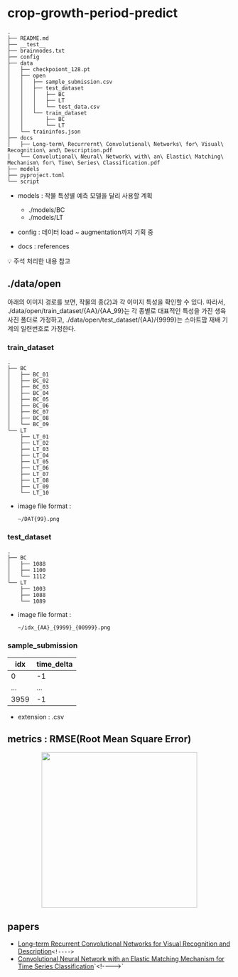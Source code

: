 # crop-growth-period-predict

```
.
├── README.md
├── __test__
├── brainnodes.txt
├── config
├── data
│   ├── checkpoiont_128.pt
│   ├── open
│   │   ├── sample_submission.csv
│   │   ├── test_dataset
│   │   │   ├── BC
│   │   │   ├── LT
│   │   │   └── test_data.csv
│   │   └── train_dataset
│   │       ├── BC
│   │       └── LT
│   └── traininfos.json
├── docs
│   ├── Long-term\ Recurrernt\ Convolutional\ Networks\ for\ Visual\ Recognition\ and\ Description.pdf
│   └── Convolutional\ Neural\ Network\ with\ an\ Elastic\ Matching\ Mechanism\ for\ Time\ Series\ Classification.pdf
├── models
├── pyproject.toml
└── script
```

* models : 작물 특성별 예측 모델을 달리 사용할 계획

  * ./models/BC
  * ./models/LT
* config : 데이터 load ~ augmentation까지 기획 중
* docs : references

💡 주석 처리한 내용 참고

<!--
* config : 데이터 load ~ augmentation까지 기획 중, 대회 데이터의 경우엔 폴더별 저장되어있기 때문에 상관이 없지만, 스마트팜 지점 혹은 부서별로 작물의 코드가 자동 저장되는 시스템이 아니라면, 입력할 수 있도록 작성하는 것도 고려해야하나???(이건 서버인데? <-- 우선 대회 데이터까지만 처리하도록 하고 나머지는 향후 과제로 남겨놓거나, DB 연습할 때 사용하기)
	* ./config/caliber-dataset 
	* ./config/caliber-transformer

* data : Augmentation한 데이터도 대외비인지 확인한 뒤, ./data/aug | ./data/open/aug를 정해야 함.
	* ./data/open 대회 제공 데이터, 규정 상 공개 금지(대외비)
	* ./data/~.pt(checkpoint)

* script : 
	* ./script/gdrive 대회에서 제공한 파일이 연결된 구글 드라이브 링크로 이동해서, 다운받은 뒤, ./data에 저장할 수 있도록 하는 코드
	* ./script/predict models run한 뒤, 생장까지 걸리는 기간 예측 결과 반환
-->

## ./data/open

아래의 이미지 경로를 보면, 작물의 종(2)과 각 이미지 특성을 확인할 수 있다. 따라서, ./data/open/train_dataset/{AA}/{AA_99}는 각 종별로 대표적인 특성을 가진 생육 사진 폴더로 가정하고, ./data/open/test_dataset/{AA}/{9999}는 스마트팜 재배 기계의 일련번호로 가정한다.

### train_dataset

```
.
├── BC
│   ├── BC_01
│   ├── BC_02
│   ├── BC_03
│   ├── BC_04
│   ├── BC_05
│   ├── BC_06
│   ├── BC_07
│   ├── BC_08
│   └── BC_09
└── LT
    ├── LT_01
    ├── LT_02
    ├── LT_03
    ├── LT_04
    ├── LT_05
    ├── LT_06
    ├── LT_07
    ├── LT_08
    ├── LT_09
    └── LT_10
```

* image file format :

  ```
  ~/DAT{99}.png
  ```

### test_dataset

```
.
├── BC
│   ├── 1088
│   ├── 1100
│   └── 1112
└── LT
    ├── 1003
    ├── 1088
    └── 1089
```

* image file format :

  ```
  ~/idx_{AA}_{9999}_{00999}.png
  ```

### sample_submission

| idx  | time_delta |
| ---- | ---------- |
| 0    | -1         |
| ...  | ...        |
| 3959 | -1         |

* extension : .csv

## metrics : RMSE(Root Mean Square Error)

<!--$$ RMSE = \sqrt{\frac{1}{n}\Sigma_{i=1}^{n}{\Big(\frac{d_i -f_i}{\sigma_i}\Big)^2}} $$-->


<div align="center"><img width=350 src="https://render.githubusercontent.com/render/math?math=%24%20RMSE%20%3D%20%5Csqrt%7B%5Cfrac%7B1%7D%7Bn%7D%5CSigma_%7Bi%3D1%7D%5E%7Bn%7D%7B%5CBig(%5Cfrac%7Bd_i%20-f_i%7D%7B%5Csigma_i%7D%5CBig)%5E2%7D%7D%20%24"></div>

<!--
* 미정
import torch
from pytorch_lightning.utilities import metrics
import torchmetrics
class RMSE(torchmetrics.Metric):
    def __init__(self):
        self.add_state("sum_squared_errors", torch.tensor(0), dist_reduce_fx = "sum")
        self.add_state("n_observations", torch.tensor(0), dist_reduce_fx="sum")

    def update(self, preds, target):
        self.sum_squared_errors += torch.sum((preds - target) ** 2)
        self.n_observations += preds.numel()
        # torch.numel(input) -> int ; the total number of elements in the input tensor.

    def compute(self):
        return torch.sqrt(self.sum_squared_errors / self.n_observations)
-->

## papers

* [Long-term Recurrent Convolutional Networks for Visual Recognition and Description](https://arxiv.org/abs/1411.4389)`<!---->`
* [Convolutional Neural Network with an Elastic Matching Mechanism for Time Series Classification]([https://www.mdpi.com/1999-4893/14/7/192](https://www.mdpi.com/1999-4893/14/7/192))`<!---->`
